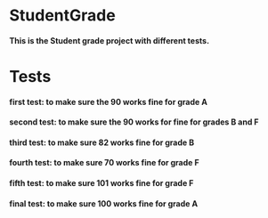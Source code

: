 # StudentGrade
#### This is the Student grade project with different tests.
# Tests
#### first test: to make sure the 90 works fine for grade A
#### second test: to make sure the 90 works for fine for grades B and F
#### third test: to make sure 82 works fine for grade B
#### fourth test: to make sure 70 works fine for grade F
#### fifth test: to make sure 101 works fine for grade F
#### final test: to make sure 100 works fine for grade A
